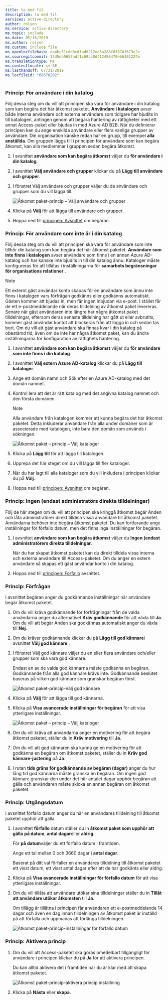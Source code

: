 ```yaml
---
title: ta med fil
description: ta med fil
services: active-directory
author: rolyon
ms.service: active-directory
ms.topic: include
ms.date: 05/16/2019
ms.author: rolyon
ms.custom: include file
ms.openlocfilehash: da4bc51cdd8cdfad8212ee5a288f03874f673c2c
ms.sourcegitcommit: 13d5eb9657adf1c69cc8df12486470e66361224e
ms.translationtype: MT
ms.contentlocale: sv-SE
ms.lasthandoff: 07/31/2019
ms.locfileid: "68678202"
---
```

### <a name="policy-for-users-in-your-directory"></a>Princip: För användare i din katalog

Följ dessa steg om du vill att principen ska vara för användare i din katalog som kan begära det här åtkomst paketet.  **Användare i katalogen** avser både interna användare och externa användare som tidigare har bjudits in till katalogen, antingen genom att begära hantering av rättigheter med ett annat Access-paket eller bjudas in med Azure AD B2B. När du definierar principen kan du ange enskilda användare eller flera vanliga grupper av användare. Din organisation kanske redan har en grupp, till exempel **alla anställda**.  Om gruppen läggs till i principen för användare som kan begära åtkomst, kan alla medlemmar i gruppen sedan begära åtkomst.

1. I avsnittet **användare som kan begära åtkomst** väljer du **för användare i din katalog**.

1. I avsnittet **Välj användare och grupper** klickar du på **Lägg till användare och grupper**.

1. I fönstret Välj användare och grupper väljer du de användare och grupper som du vill lägga till.

    ![Åtkomst paket-princip – Välj användare och grupper](./media/active-directory-entitlement-management-policy/policy-select-users-groups.png)

1. Klicka på **Välj** för att lägga till användare och grupper.

1. Hoppa ned till [principen: Avsnittet](#policy-request) om begäran.

### <a name="policy-for-users-not-in-your-directory"></a>Princip: För användare som inte är i din katalog

Följ dessa steg om du vill att principen ska vara för användare som inte tillhör din katalog som kan begära det här åtkomst paketet. **Användare som inte finns i katalogen** avser användare som finns i en annan Azure AD-katalog och har kanske inte bjudits in till din katalog ännu.  Kataloger måste konfigureras för att tillåtas i inställningarna för **samarbets begränsningar för organisations relationer** .

> [!NOTE]
> Ett externt gäst användar konto skapas för en användare som ännu inte finns i katalogen vars förfrågan godkänns eller godkänns automatiskt. Gästen kommer att bjudas in, men får ingen inbjudan via e-post. I stället får de ett e-postmeddelande när deras tilldelning av åtkomst paket levereras. Senare när gäst användaren inte längre har några åtkomst paket tilldelningar, eftersom deras senaste tilldelning har gått ut eller avbrutits, kommer gäst användar kontot att blockeras från att logga in och sedan tas bort. Om du vill att gäst användare ska finnas kvar i din katalog på obestämd tid, även om de inte har några åtkomst paket, kan du ändra inställningarna för konfiguration av rättighets hantering.

1. I avsnittet **användare som kan begära åtkomst** väljer du **för användare som inte finns i din katalog**.

1. I avsnittet **Välj extern Azure AD-katalog** klickar du på **Lägg till kataloger**.

1. Ange ett domän namn och Sök efter en Azure AD-katalog med det domän namnet.

1. Kontrol lera att det är rätt katalog med det angivna katalog namnet och den första domänen.

    > [!NOTE]
    > Alla användare från katalogen kommer att kunna begära det här åtkomst paketet. Detta inkluderar användare från alla under domäner som är associerade med katalogen, inte bara den domän som används i sökningen.

    ![Åtkomst paket – princip – Välj kataloger](./media/active-directory-entitlement-management-policy/policy-select-directories.png)

1. Klicka på **Lägg till** för att lägga till katalogen.

1. Upprepa det här steget om du vill lägga till fler kataloger.

1. När du har lagt till alla kataloger som du vill inkludera i principen klickar du på **Välj**.

1. Hoppa ned till [principen: Avsnittet](#policy-request) om begäran.

### <a name="policy-none-administrator-direct-assignments-only"></a>Princip: Ingen (endast administratörs direkta tilldelningar)

Följ de här stegen om du vill att principen ska kringgå åtkomst begär Anden och låta administratörer direkt tilldela vissa användare till åtkomst paketet. Användarna behöver inte begära åtkomst paketet. Du kan fortfarande ange inställningar för förfallo datum, men det finns inga inställningar för begäran.

1. I avsnittet **användare som kan begära åtkomst** väljer du **Ingen (endast administratörers direkta tilldelningar**.

    När du har skapat åtkomst paketet kan du direkt tilldela vissa interna och externa användare till Access-paketet. Om du anger en extern användare så skapas ett gäst användar konto i din katalog.

1. Hoppa ned till [principen: Förfallo](#policy-expiration) avsnittet.

### <a name="policy-request"></a>Princip: Förfrågan

I avsnittet begäran anger du godkännande inställningar när användare begär åtkomst paketet.

1. Om du vill kräva godkännande för förfrågningar från de valda användarna anger du alternativet **Kräv godkännande** för att växla till **Ja**. Om du vill att begär Anden ska godkännas automatiskt anger du växla till **Nej**.

1. Om du kräver godkännande klickar du på **Lägg till god kännare**i avsnittet **Välj god kännare** .

1. I fönstret Välj god kännare väljer du en eller flera användare och/eller grupper som ska vara god kännare.

    Endast en av de valda god kännarna måste godkänna en begäran. Godkännande från alla god kännare krävs inte. Godkännande beslutet baseras på vilken god kännare som granskar begäran först.

    ![Åtkomst paket-princip-Välj god kännare](./media/active-directory-entitlement-management-policy/policy-select-approvers.png)

1. Klicka på **Välj** för att lägga till god kännarna.

1. Klicka på **Visa avancerade inställningar för begäran** för att visa ytterligare inställningar.

    ![Åtkomst paket – princip – Välj kataloger](./media/active-directory-entitlement-management-policy/policy-advanced-request.png)

1. Om du vill kräva att användarna anger en motivering för att begära åtkomst paketet, ställer du in **Kräv motivering** till **Ja**.

1. Om du vill att god kännaren ska kunna ge en motivering för att godkänna en begäran om åtkomst paketet, ställer du in **Kräv god kännare-justering** på **Ja**.

1. I rutan **tids gräns för godkännande av begäran (dagar)** anger du hur lång tid god kännarna måste granska en begäran. Om ingen god kännare granskar den under det här antalet dagar upphör begäran att gälla och användaren måste skicka en annan begäran om åtkomst paketet.

### <a name="policy-expiration"></a>Princip: Utgångsdatum

I avsnittet förfallo datum anger du när en användares tilldelning till åtkomst paketet upphör att gälla.

1. I avsnittet **förfallo** datum ställer du in **åtkomst paket som upphör att gälla** **på datum**, **antal dagar**eller **aldrig**.

    För **på datum**väljer du ett förfallo datum i framtiden.

    Ange ett tal mellan 0 och 3660 dagar i **antal dagar**.

    Baserat på ditt val förfaller en användares tilldelning till åtkomst paketet ett visst datum, ett visst antal dagar efter att de har godkänts eller aldrig.

1. Klicka på **Visa avancerade inställningar för förfallo datum** för att visa ytterligare inställningar.

1. Om du vill tillåta att användare utökar sina tilldelningar ställer du in **Tillåt att användare utökar åtkomsten** till **Ja**.

    Om tillägg är tillåtna i principen får användaren ett e-postmeddelande 14 dagar och även en dag innan tilldelningen av åtkomst paket är inställd på att förfalla och uppmanas att förlänga tilldelningen.

    ![Åtkomst paket-princip-inställningar för förfallo datum](./media/active-directory-entitlement-management-policy/policy-expiration.png)

### <a name="policy-enable-policy"></a>Princip: Aktivera princip

1. Om du vill att Access-paketet ska göras omedelbart tillgängligt för användare i principen klickar du på **Ja** för att aktivera principen.

    Du kan alltid aktivera det i framtiden när du är klar med att skapa åtkomst paketet.

    ![Åtkomst paket-princip-aktivera princip inställning](./media/active-directory-entitlement-management-policy/policy-enable.png)

1. Klicka på **Nästa** eller **skapa**.

